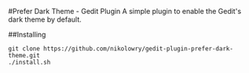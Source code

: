 #Prefer Dark Theme - Gedit Plugin
A simple plugin to enable the Gedit's dark theme by default.

##Installing
```
git clone https://github.com/nikolowry/gedit-plugin-prefer-dark-theme.git
./install.sh
```

